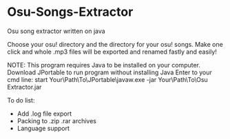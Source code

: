 # Osu-Songs-Extractor
Osu song extractor written on java

Choose your osu! directory and the directory for your osu! songs.
Make one click and whole .mp3 files will be exported and renamed fastly and easily!

NOTE: This program requires Java to be installed on your computer.
Download JPortable to run program without installing Java
Enter to your cmd line:
start Your\Path\To\JPortable\javaw.exe -jar Your\Path\To\Osu Extractor.jar

To do list:
- Add .log file export
- Packing to .zip .rar archives
- Language support
